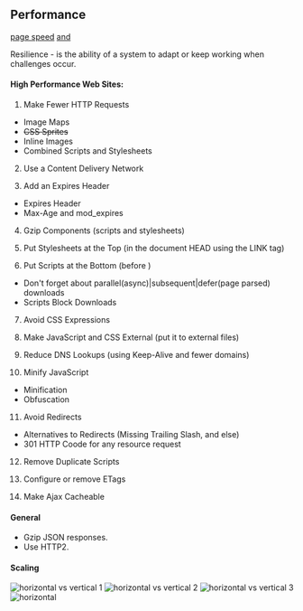 Performance
-

[page speed](www.bytecheck.com) [and](www.webpagetest.org)

Resilience - is the ability of a system to adapt or keep working when challenges occur.

#### High Performance Web Sites:

1. Make Fewer HTTP Requests

  * Image Maps
  * ~~CSS Sprites~~
  * Inline Images
  * Combined Scripts and Stylesheets

2. Use a Content Delivery Network

3. Add an Expires Header

  * Expires Header
  * Max-Age and mod_expires

4. Gzip Components (scripts and stylesheets)

5. Put Stylesheets at the Top (in the document HEAD using the LINK tag)

6. Put Scripts at the Bottom (before </body>)

  * Don't forget about parallel(async)|subsequent|defer(page parsed) downloads
  * Scripts Block Downloads

7. Avoid CSS Expressions

8. Make JavaScript and CSS External (put it to external files)

9. Reduce DNS Lookups (using Keep-Alive and fewer domains)

10. Minify JavaScript

  * Minification
  * Obfuscation

11. Avoid Redirects

  * Alternatives to Redirects (Missing Trailing Slash, and else)
  * 301 HTTP Coode for any resource request

12. Remove Duplicate Scripts

13. Configure or remove ETags

14. Make Ajax Cacheable

#### General

* Gzip JSON responses.
* Use HTTP2.

#### Scaling

![horizontal vs vertical 1](https://gist.github.com/cn007b/2c63c4b626be598166d5bce28b82552e/raw/633cd2dd905093aa584c2dc2fe44678804e96d14/1.2.jpeg)
![horizontal vs vertical 2](https://gist.github.com/cn007b/2c63c4b626be598166d5bce28b82552e/raw/633cd2dd905093aa584c2dc2fe44678804e96d14/1.jpeg)
![horizontal vs vertical 3](https://gist.github.com/cn007b/2c63c4b626be598166d5bce28b82552e/raw/633cd2dd905093aa584c2dc2fe44678804e96d14/2.jpeg)
![horizontal](https://gist.github.com/cn007b/2c63c4b626be598166d5bce28b82552e/raw/633cd2dd905093aa584c2dc2fe44678804e96d14/3.jpeg)
